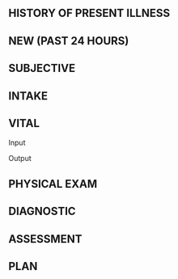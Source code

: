 ## HISTORY OF PRESENT ILLNESS

## NEW (PAST 24 HOURS)

## SUBJECTIVE

## INTAKE

## VITAL

Input

Output

## PHYSICAL EXAM

## DIAGNOSTIC

## ASSESSMENT

## PLAN
